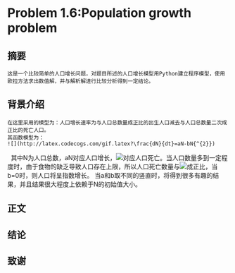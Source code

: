 # Problem 1.6:Population growth problem

## 摘要
    这是一个比较简单的人口增长问题，对题目所述的人口增长模型用Python建立程序模型，使用欧拉方法求出数值解，并与解析解进行比较分析得到一定结论。
  
## 背景介绍
    在这里采用的模型为：人口增长速率为与人口总数量成正比的出生人口减去与人口总数量二次成正比的死亡人口。
    其函数模型为：
    ![](http://latex.codecogs.com/gif.latex?\frac{dN}{dt}=aN-bN{^{2}})
    其中N为人口总数，aN对应人口增长，![](http://latex.codecogs.com/gif.latex?bN{^{2}})对应人口死亡。当人口数量多到一定程度时，由于食物的缺乏导致人口存在上限，所以人口死亡数量与![](http://latex.codecogs.com/gif.latex?bN{^{2}})成正比，当b=0时，则人口将呈指数增长。
    当a和b取不同的竖直时，将得到很多有趣的结果，并且结果很大程度上依赖于N的初始值大小。
  
## 正文


## 结论

## 致谢

